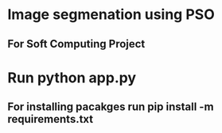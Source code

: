 # Image segmenation using PSO
## For Soft Computing Project

# Run python app.py

## For installing pacakges run pip install -m requirements.txt

